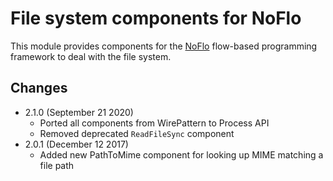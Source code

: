 File system components for NoFlo
=========================

This module provides components for the [NoFlo](http://noflojs.org/) flow-based programming framework to deal with the file system.

## Changes

* 2.1.0 (September 21 2020)
  - Ported all components from WirePattern to Process API
  - Removed deprecated `ReadFileSync` component
* 2.0.1 (December 12 2017)
  - Added new PathToMime component for looking up MIME matching a file path
